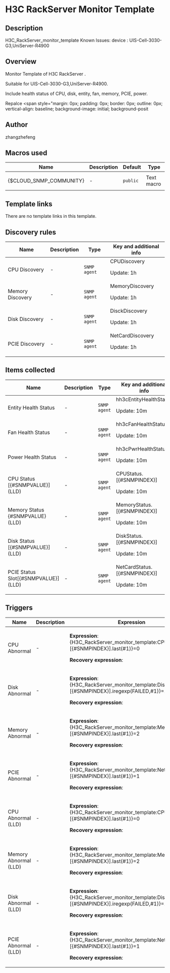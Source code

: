 # H3C RackServer Monitor Template

## Description

H3C_RackServer_monitor_template Known Issues: device : UIS-Cell-3030-G3,UniServer-R4900

## Overview

Monitor Template of H3C RackServer .


Suitable for UIS-Cell-3030-G3,UniServer-R4900.


Include health status of CPU, disk, entity, fan, memory, PCIE, power.


Repalce <span style="margin: 0px; padding: 0px; border: 0px; outline: 0px; vertical-align: baseline; background-image: initial; background-posit



## Author

zhangzhefeng

## Macros used

|Name|Description|Default|Type|
|----|-----------|-------|----|
|{$CLOUD_SNMP_COMMUNITY}|<p>-</p>|`public`|Text macro|
## Template links

There are no template links in this template.

## Discovery rules

|Name|Description|Type|Key and additional info|
|----|-----------|----|----|
|CPU Discovery|<p>-</p>|`SNMP agent`|CPUDiscovery<p>Update: 1h</p>|
|Memory Discovery|<p>-</p>|`SNMP agent`|MemoryDiscovery<p>Update: 1h</p>|
|Disk Discovery|<p>-</p>|`SNMP agent`|DisckDiscovery<p>Update: 1h</p>|
|PCIE Discovery|<p>-</p>|`SNMP agent`|NetCardDiscovery<p>Update: 1h</p>|
## Items collected

|Name|Description|Type|Key and additional info|
|----|-----------|----|----|
|Entity Health Status|<p>-</p>|`SNMP agent`|hh3cEntityHealthStatus<p>Update: 10m</p>|
|Fan Health Status|<p>-</p>|`SNMP agent`|hh3cFanHealthStatus<p>Update: 10m</p>|
|Power Health Status|<p>-</p>|`SNMP agent`|hh3cPwrHealthStatus<p>Update: 10m</p>|
|CPU Status [{#SNMPVALUE}] (LLD)|<p>-</p>|`SNMP agent`|CPUStatus.[{#SNMPINDEX}]<p>Update: 10m</p>|
|Memory  Status {#SNMPVALUE} (LLD)|<p>-</p>|`SNMP agent`|MemoryStatus.[{#SNMPINDEX}]<p>Update: 10m</p>|
|Disk Status [{#SNMPVALUE}] (LLD)|<p>-</p>|`SNMP agent`|DiskStatus.[{#SNMPINDEX}]<p>Update: 10m</p>|
|PCIE Status Slot[{#SNMPVALUE}] (LLD)|<p>-</p>|`SNMP agent`|NetCardStatus.[{#SNMPINDEX}]<p>Update: 10m</p>|
## Triggers

|Name|Description|Expression|Priority|
|----|-----------|----------|--------|
|CPU Abnormal|<p>-</p>|<p>**Expression**: {H3C_RackServer_monitor_template:CPUStatus.[{#SNMPINDEX}].last(#1)}=0</p><p>**Recovery expression**: </p>|high|
|Disk Abnormal|<p>-</p>|<p>**Expression**: {H3C_RackServer_monitor_template:DiskStatus.[{#SNMPINDEX}].iregexp(FAILED,#1)}=1</p><p>**Recovery expression**: </p>|high|
|Memory  Abnormal|<p>-</p>|<p>**Expression**: {H3C_RackServer_monitor_template:MemoryStatus.[{#SNMPINDEX}].last(#1)}=2</p><p>**Recovery expression**: </p>|high|
|PCIE Abnormal|<p>-</p>|<p>**Expression**: {H3C_RackServer_monitor_template:NetCardStatus.[{#SNMPINDEX}].last(#1)}=1</p><p>**Recovery expression**: </p>|high|
|CPU Abnormal (LLD)|<p>-</p>|<p>**Expression**: {H3C_RackServer_monitor_template:CPUStatus.[{#SNMPINDEX}].last(#1)}=0</p><p>**Recovery expression**: </p>|high|
|Memory  Abnormal (LLD)|<p>-</p>|<p>**Expression**: {H3C_RackServer_monitor_template:MemoryStatus.[{#SNMPINDEX}].last(#1)}=2</p><p>**Recovery expression**: </p>|high|
|Disk Abnormal (LLD)|<p>-</p>|<p>**Expression**: {H3C_RackServer_monitor_template:DiskStatus.[{#SNMPINDEX}].iregexp(FAILED,#1)}=1</p><p>**Recovery expression**: </p>|high|
|PCIE Abnormal (LLD)|<p>-</p>|<p>**Expression**: {H3C_RackServer_monitor_template:NetCardStatus.[{#SNMPINDEX}].last(#1)}=1</p><p>**Recovery expression**: </p>|high|

